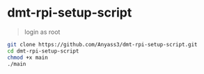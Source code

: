 # dmt-rpi-setup-script

> login as root

```bash
git clone https://github.com/Anyass3/dmt-rpi-setup-script.git
cd dmt-rpi-setup-script
chmod +x main
./main
```
